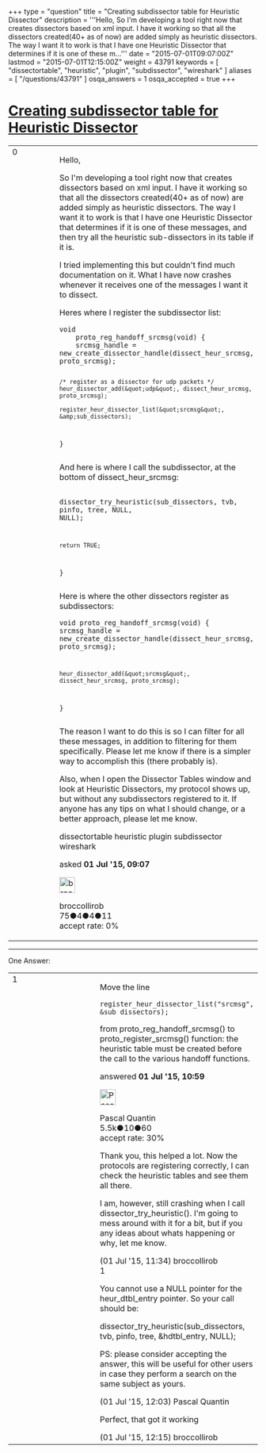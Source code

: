 +++
type = "question"
title = "Creating subdissector table for Heuristic Dissector"
description = '''Hello, So I&#x27;m developing a tool right now that creates dissectors based on xml input. I have it working so that all the dissectors created(40+ as of now) are added simply as heuristic dissectors. The way I want it to work is that I have one Heuristic Dissector that determines if it is one of these m...'''
date = "2015-07-01T09:07:00Z"
lastmod = "2015-07-01T12:15:00Z"
weight = 43791
keywords = [ "dissectortable", "heuristic", "plugin", "subdissector", "wireshark" ]
aliases = [ "/questions/43791" ]
osqa_answers = 1
osqa_accepted = true
+++

<div class="headNormal">

# [Creating subdissector table for Heuristic Dissector](/questions/43791/creating-subdissector-table-for-heuristic-dissector)

</div>

<div id="main-body">

<div id="askform">

<table id="question-table" style="width:100%;"><colgroup><col style="width: 50%" /><col style="width: 50%" /></colgroup><tbody><tr class="odd"><td style="width: 30px; vertical-align: top"><div class="vote-buttons"><span id="post-43791-upvote" class="ajax-command post-vote up" rel="nofollow" title="I like this post (click again to cancel)"> </span><div id="post-43791-score" class="post-score" title="current number of votes">0</div><span id="post-43791-downvote" class="ajax-command post-vote down" rel="nofollow" title="I dont like this post (click again to cancel)"> </span> <span id="favorite-mark" class="ajax-command favorite-mark" rel="nofollow" title="mark/unmark this question as favorite (click again to cancel)"> </span><div id="favorite-count" class="favorite-count"></div></div></td><td><div id="item-right"><div class="question-body"><p>Hello,</p><p>So I'm developing a tool right now that creates dissectors based on xml input. I have it working so that all the dissectors created(40+ as of now) are added simply as heuristic dissectors. The way I want it to work is that I have one Heuristic Dissector that determines if it is one of these messages, and then try all the heuristic sub-dissectors in its table if it is.</p><p>I tried implementing this but couldn't find much documentation on it. What I have now crashes whenever it receives one of the messages I want it to dissect.</p><p>Heres where I register the subdissector list:</p><pre><code>void
    proto_reg_handoff_srcmsg(void) {
    srcmsg_handle = new_create_dissector_handle(dissect_heur_srcmsg, proto_srcmsg);

    /* register as a dissector for udp packets */
    heur_dissector_add(&quot;udp&quot;, dissect_heur_srcmsg, proto_srcmsg);

    register_heur_dissector_list(&quot;srcmsg&quot;, &amp;sub_dissectors);
}</code></pre><p>And here is where I call the subdissector, at the bottom of dissect_heur_srcmsg:</p><pre><code>    dissector_try_heuristic(sub_dissectors, tvb, pinfo, tree, NULL, NULL);

    return TRUE;
}</code></pre><p>Here is where the other dissectors register as subdissectors:</p><pre><code>void
proto_reg_handoff_srcmsg(void)
{
    srcmsg_handle = new_create_dissector_handle(dissect_heur_srcmsg, proto_srcmsg);

    heur_dissector_add(&quot;srcmsg&quot;, dissect_heur_srcmsg, proto_srcmsg);
}</code></pre><p>The reason I want to do this is so I can filter for all these messages, in addition to filtering for them specifically. Please let me know if there is a simpler way to accomplish this (there probably is).</p><p>Also, when I open the Dissector Tables window and look at Heuristic Dissectors, my protocol shows up, but without any subdissectors registered to it. If anyone has any tips on what I should change, or a better approach, please let me know.</p></div><div id="question-tags" class="tags-container tags"><span class="post-tag tag-link-dissectortable" rel="tag" title="see questions tagged &#39;dissectortable&#39;">dissectortable</span> <span class="post-tag tag-link-heuristic" rel="tag" title="see questions tagged &#39;heuristic&#39;">heuristic</span> <span class="post-tag tag-link-plugin" rel="tag" title="see questions tagged &#39;plugin&#39;">plugin</span> <span class="post-tag tag-link-subdissector" rel="tag" title="see questions tagged &#39;subdissector&#39;">subdissector</span> <span class="post-tag tag-link-wireshark" rel="tag" title="see questions tagged &#39;wireshark&#39;">wireshark</span></div><div id="question-controls" class="post-controls"></div><div class="post-update-info-container"><div class="post-update-info post-update-info-user"><p>asked <strong>01 Jul '15, 09:07</strong></p><img src="https://secure.gravatar.com/avatar/059a334676449782e9d927f2f79351fd?s=32&amp;d=identicon&amp;r=g" class="gravatar" width="32" height="32" alt="broccollirob&#39;s gravatar image" /><p><span>broccollirob</span><br />
<span class="score" title="75 reputation points">75</span><span title="4 badges"><span class="badge1">●</span><span class="badgecount">4</span></span><span title="4 badges"><span class="silver">●</span><span class="badgecount">4</span></span><span title="11 badges"><span class="bronze">●</span><span class="badgecount">11</span></span><br />
<span class="accept_rate" title="Rate of the user&#39;s accepted answers">accept rate:</span> <span title="broccollirob has no accepted answers">0%</span></p></div></div><div id="comments-container-43791" class="comments-container"></div><div id="comment-tools-43791" class="comment-tools"></div><div class="clear"></div><div id="comment-43791-form-container" class="comment-form-container"></div><div class="clear"></div></div></td></tr></tbody></table>

------------------------------------------------------------------------

<div class="tabBar">

<span id="sort-top"></span>

<div class="headQuestions">

One Answer:

</div>

</div>

<span id="43795"></span>

<div id="answer-container-43795" class="answer accepted-answer">

<table style="width:100%;"><colgroup><col style="width: 50%" /><col style="width: 50%" /></colgroup><tbody><tr class="odd"><td style="width: 30px; vertical-align: top"><div class="vote-buttons"><span id="post-43795-upvote" class="ajax-command post-vote up" rel="nofollow" title="I like this post (click again to cancel)"> </span><div id="post-43795-score" class="post-score" title="current number of votes">1</div><span id="post-43795-downvote" class="ajax-command post-vote down" rel="nofollow" title="I dont like this post (click again to cancel)"> </span> <span class="accept-answer on" rel="nofollow" title="broccollirob has selected this answer as the correct answer"> </span></div></td><td><div class="item-right"><div class="answer-body"><p>Move the line</p><pre><code>register_heur_dissector_list(&quot;srcmsg&quot;, &amp;sub_dissectors);</code></pre><p>from proto_reg_handoff_srcmsg() to proto_register_srcmsg() function: the heuristic table must be created before the call to the various handoff functions.</p></div><div class="answer-controls post-controls"></div><div class="post-update-info-container"><div class="post-update-info post-update-info-user"><p>answered <strong>01 Jul '15, 10:59</strong></p><img src="https://secure.gravatar.com/avatar/713f24fd877861260b71ecd455018625?s=32&amp;d=identicon&amp;r=g" class="gravatar" width="32" height="32" alt="Pascal%20Quantin&#39;s gravatar image" /><p><span>Pascal Quantin</span><br />
<span class="score" title="5544 reputation points"><span>5.5k</span></span><span title="10 badges"><span class="silver">●</span><span class="badgecount">10</span></span><span title="60 badges"><span class="bronze">●</span><span class="badgecount">60</span></span><br />
<span class="accept_rate" title="Rate of the user&#39;s accepted answers">accept rate:</span> <span title="Pascal Quantin has 92 accepted answers">30%</span></p></div></div><div id="comments-container-43795" class="comments-container"><span id="43797"></span><div id="comment-43797" class="comment"><div id="post-43797-score" class="comment-score"></div><div class="comment-text"><p>Thank you, this helped a lot. Now the protocols are registering correctly, I can check the heuristic tables and see them all there.</p><p>I am, however, still crashing when I call dissector_try_heuristic(). I'm going to mess around with it for a bit, but if you any ideas about whats happening or why, let me know.</p></div><div id="comment-43797-info" class="comment-info"><span class="comment-age">(01 Jul '15, 11:34)</span> <span class="comment-user userinfo">broccollirob</span></div></div><span id="43798"></span><div id="comment-43798" class="comment"><div id="post-43798-score" class="comment-score">1</div><div class="comment-text"><p>You cannot use a NULL pointer for the heur_dtbl_entry pointer. So your call should be:</p><p>dissector_try_heuristic(sub_dissectors, tvb, pinfo, tree, &amp;hdtbl_entry, NULL);</p><p>PS: please consider accepting the answer, this will be useful for other users in case they perform a search on the same subject as yours.</p></div><div id="comment-43798-info" class="comment-info"><span class="comment-age">(01 Jul '15, 12:03)</span> <span class="comment-user userinfo">Pascal Quantin</span></div></div><span id="43799"></span><div id="comment-43799" class="comment"><div id="post-43799-score" class="comment-score"></div><div class="comment-text"><p>Perfect, that got it working</p></div><div id="comment-43799-info" class="comment-info"><span class="comment-age">(01 Jul '15, 12:15)</span> <span class="comment-user userinfo">broccollirob</span></div></div></div><div id="comment-tools-43795" class="comment-tools"></div><div class="clear"></div><div id="comment-43795-form-container" class="comment-form-container"></div><div class="clear"></div></div></td></tr></tbody></table>

</div>

<div class="paginator-container-left">

</div>

</div>

</div>

